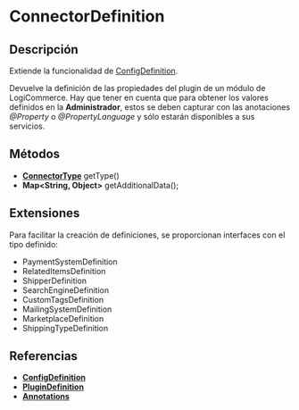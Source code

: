 # ConnectorDefinition

## Descripción

Extiende la funcionalidad de [ConfigDefinition](ConfigDefinition.md).

Devuelve la definición de las propiedades del plugin de un módulo de LogiCommerce. Hay que tener en cuenta que para obtener los valores definidos en la **Administrador**, estos se deben capturar con las anotaciones *@Property* o *@PropertyLanguage* y sólo estarán disponibles a sus servicios.

## Métodos

- **[ConnectorType](../Enums/README.md#ConnectorType)** getType()
- **Map<String, Object>** getAdditionalData();

## Extensiones

Para facilitar la creación de definiciones, se proporcionan interfaces con el tipo definido:

- PaymentSystemDefinition
- RelatedItemsDefinition
- ShipperDefinition
- SearchEngineDefinition
- CustomTagsDefinition
- MailingSystemDefinition
- MarketplaceDefinition
- ShippingTypeDefinition

## Referencias

- **[ConfigDefinition](ConfigDefinition.md)**
- **[PluginDefinition](PluginDefinition.md)**
- **[Annotations](../../Annotations.md)**
